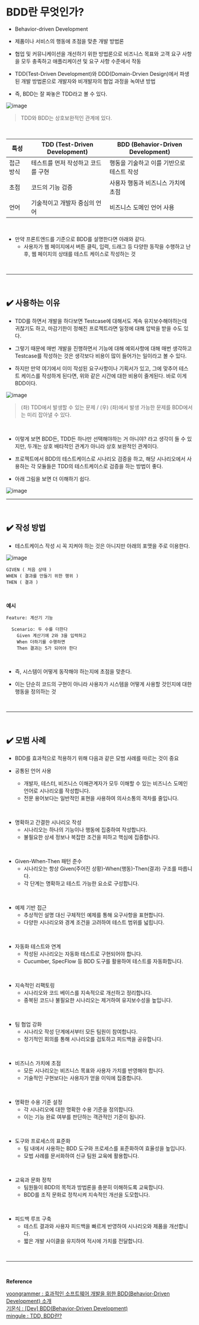 # BDD란 무엇인가?
- Behavior-driven Development

- 제품이나 서비스의 행동에 초점을 맞춘 개발 방법론

- 협업 및 커뮤니케이션을 개선하기 위한 방법론으로 비즈니스 목표와 고객 요구 사항을 모두 충족하고 애플리케이션 및 요구 사항 수준에서 작동

- TDD(Test-Driven Development)와 DDD(Domain-Drvien Design)에서 파생된 개발 방법론으로 개발자와 비개발자의 협업 과정을 녹여낸 방법

- 즉, BDD는 잘 짜놓은 TDD라고 볼 수 있다.

![image](https://github.com/user-attachments/assets/05377b20-bd3b-4d7e-bd61-ff72d7f82388)
> TDD와 BDD는 상호보완적인 관계에 있다.
<br>

| 특성   | TDD (Test-Driven Development) | BDD (Behavior-Driven Development) |
|--------|-------------------------------|------------------------------------|
| 접근 방식 | 테스트를 먼저 작성하고 코드를 구현 | 행동을 기술하고 이를 기반으로 테스트 작성 |
| 초점   | 코드의 기능 검증 | 사용자 행동과 비즈니스 가치에 초점 |
| 언어   | 기술적이고 개발자 중심의 언어 | 비즈니스 도메인 언어 사용 |
<br>

- 만약 프론트엔드를 기준으로 BDD를 설명한다면 아래와 같다.
  - 사용자가 웹 페이지에서 버튼 클릭, 입력, 드래그 등 다양한 동작을 수행하고 난 후, 웹 페이지의 상태를 테스트 케이스로 작성하는 것
<br>
<hr>
<br>

## ✔️ 사용하는 이유
- TDD를 하면서 개발을 하다보면 Testcase에 대해서도 계속 유지보수해야하는데 귀찮기도 하고, 마감기한이 정해진 프로젝트라면 일정에 대해 압박을 받을 수도 있다.

- 그렇기 때문에 매번 개발을 진행하면서 기능에 대해 예외사항에 대해 매번 생각하고 Testcase를 작성하는 것은 생각보다 비용이 많이 들어가는 일이라고 볼 수 있다. 

- 하지만 만약 여기에서 이미 작성된 요구사항이나 기획서가 있고, 그에 맞추어 테스트 케이스를 작성하게 된다면, 위와 같은 시간에 대한 비용이 줄게된다. 바로 이게 BDD이다.

![image](https://github.com/user-attachments/assets/6221c353-8f82-4806-a590-76d6c600c758)
> (좌) TDD에서 발생할 수 있는 문제 / (우) (좌)에서 발생 가능한 문제를 BDD에서는 미리 잡아낼 수 있다.
<br>

- 이렇게 보면 BDD든, TDD든 하나만 선택해야하는 거 아니야? 라고 생각이 들 수 있지만, 두개는 상호 배타적인 관계가 아니라 상호 보완적인 관계이다.

- 프로젝트에서 BDD의 테스트케이스로 시나리오 검증을 하고, 해당 시나리오에서 사용하는 각 모듈들은 TDD의 테스트케이스로 검증을 하는 방법이 좋다.

- 아래 그림을 보면 더 이해하기 쉽다.

![image](https://github.com/user-attachments/assets/4d0315d7-ebfd-4926-9061-66dc02570af8)
<br>
<hr>
<br>

## ✔️ 작성 방법
- 테스트케이스 작성 시 꼭 지켜야 하는 것은 아니지만 아래의 포맷을 주로 이용한다.

![image](https://github.com/user-attachments/assets/d1fcd2b2-1075-4898-8744-c1c020763c0c)
<br>

```
GIVEN ( 처음 상태 )
WHEN ( 결과를 만들기 위한 행위 )
THEN ( 결과 )
```
<br>

**예시**
```
Feature: 계산기 기능

  Scenario: 두 수를 더한다
    Given 계산기에 2와 3을 입력하고
    When 더하기를 수행하면
    Then 결과는 5가 되어야 한다
```
<br>

- 즉, 시스템이 어떻게 동작해야 하는지에 초점을 맞춘다.

- 이는 단순히 코드의 구현이 아니라 사용자가 시스템을 어떻게 사용할 것인지에 대한 행동을 정의하는 것
<br>
<hr>
<br>

## ✔️ 모범 사례
- BDD를 효과적으로 적용하기 위해 다음과 같은 모범 사례를 따르는 것이 중요

- 공통된 언어 사용
  - 개발자, 테스터, 비즈니스 이해관계자가 모두 이해할 수 있는 비즈니스 도메인 언어로 시나리오를 작성합니다.
  - 전문 용어보다는 일반적인 표현을 사용하여 의사소통의 격차를 줄입니다.
<br>

- 명확하고 간결한 시나리오 작성
  - 시나리오는 하나의 기능이나 행동에 집중하여 작성합니다.
  - 불필요한 상세 정보나 복잡한 조건을 피하고 핵심에 집중합니다.
<br>

- Given-When-Then 패턴 준수
  - 시나리오는 항상 Given(주어진 상황)-When(행동)-Then(결과) 구조를 따릅니다.
  - 각 단계는 명확하고 테스트 가능한 요소로 구성합니다.
<br>

- 예제 기반 접근
  - 추상적인 설명 대신 구체적인 예제를 통해 요구사항을 표현합니다.
  - 다양한 시나리오와 경계 조건을 고려하여 테스트 범위를 넓힙니다.
<br>

- 자동화 테스트와 연계
  - 작성된 시나리오는 자동화 테스트로 구현되어야 합니다.
  - Cucumber, SpecFlow 등 BDD 도구를 활용하여 테스트를 자동화합니다.
<br>

- 지속적인 리팩토링
  - 시나리오와 코드 베이스를 지속적으로 개선하고 정리합니다.
  - 중복된 코드나 불필요한 시나리오는 제거하여 유지보수성을 높입니다.
<br>

- 팀 협업 강화
  - 시나리오 작성 단계에서부터 모든 팀원이 참여합니다.
  - 정기적인 회의를 통해 시나리오를 검토하고 피드백을 공유합니다.
<br>

- 비즈니스 가치에 초점
  - 모든 시나리오는 비즈니스 목표와 사용자 가치를 반영해야 합니다.
  - 기술적인 구현보다는 사용자가 얻을 이익에 집중합니다.
<br>

- 명확한 수용 기준 설정
  - 각 시나리오에 대한 명확한 수용 기준을 정의합니다.
  - 이는 기능 완료 여부를 판단하는 객관적인 기준이 됩니다.
<br>

- 도구와 프로세스의 표준화
  - 팀 내에서 사용하는 BDD 도구와 프로세스를 표준화하여 효율성을 높입니다.
  - 모법 사례를 문서화하여 신규 팀원 교육에 활용합니다.
<br>

- 교육과 문화 정착
  - 팀원들이 BDD의 목적과 방법론을 충분히 이해하도록 교육합니다.
  - BDD를 조직 문화로 정착시켜 지속적인 개선을 도모합니다.
<br>

- 피드백 루프 구축
  - 테스트 결과와 사용자 피드백을 빠르게 반영하여 시나리오와 제품을 개선합니다.
  - 짧은 개발 사이클을 유지하여 적시에 가치를 전달합니다.
<br>
<hr>
<br>

**Reference**<br>

[yoongrammer : 효과적인 소프트웨어 개발을 위한 BDD(Behavior-Driven Development) 소개](https://yoongrammer.tistory.com/115)<br>
[기몬식 : [Dev] BDD(Behavior-Driven Development)](https://ones1kk.tistory.com/entry/Dev-BDDBehavior-Driven-Development)<br>
[mingule : TDD, BDD란?](https://mingule.tistory.com/43)
